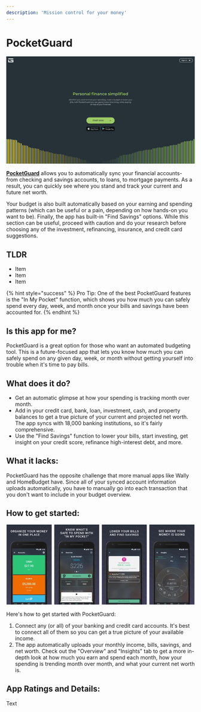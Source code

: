 ```yaml
---
description: 'Mission control for your money'
---
```


# PocketGuard

![PocketGuard Website](images/pocketguard-web.png)

[**PocketGuard**](https://pocketguard.com/) allows you to automatically sync your financial accounts- from checking and savings accounts, to loans, to mortgage payments. As a result, you can quickly see where you stand and track your current and future net worth.


Your budget is also built automatically based on your earning and spending patterns (which can be useful or a pain, depending on how hands-on you want to be). Finally, the app has built-in "Find Savings" options. While this section can be useful, proceed with caution and do your research before choosing any of the investment, refinancing, insurance, and credit card suggestions.

## TLDR

* Item
* Item
* Item

{% hint style="success" %}
Pro Tip: One of the best PocketGuard features is the "In My Pocket" function, which shows you how much you can safely spend every day, week, and month once your bills and savings have been accounted for.
{% endhint %}

## Is this app for me?

PocketGuard is a great option for those who want an automated budgeting tool. This is a future-focused app that lets you know how much you can safely spend on any given day, week, or month without getting yourself into trouble when it's time to pay bills.

## What does it do?

* Get an automatic glimpse at how your spending is tracking month over month.
* Add in your credit card, bank, loan, investment, cash, and property balances to get a true picture of your current and projected net worth. The app syncs with 18,000 banking institutions, so it's fairly comprehensive.
* Use the "Find Savings" function to lower your bills, start investing, get insight on your credit score, refinance high-interest debt, and more.


## What it lacks:

PocketGuard has the opposite challenge that more manual apps like Wally and HomeBudget have. Since all of your synced account information uploads automatically, you have to manually go into each transaction that you don't want to include in your budget overview.


## How to get started:

![PocketGuard App](images/pocketguard-app.png)

Here's how to get started with PocketGuard:

1.	Connect any (or all) of your banking and credit card accounts. It's best to connect all of them so you can get a true picture of your available income.
2.	The app automatically uploads your monthly income, bills, savings, and net worth. Check out the "Overview" and "Insights" tab to get a more in- depth look at how much you earn and spend each month, how your spending is trending month over month, and what your current net worth is.

## App Ratings and Details:

Text
